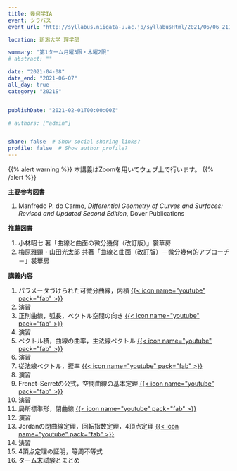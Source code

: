 ```yaml
---
title: 幾何学IA
event: シラバス
event_url: "http://syllabus.niigata-u.ac.jp/syllabusHtml/2021/06/06_211S1516_ja_JP.html"

location: 新潟大学 理学部

summary: "第1ターム月曜3限・木曜2限"
# abstract: ""

date: "2021-04-08"
date_end: "2021-06-07"
all_day: true
category: "2021S"


publishDate: "2021-02-01T00:00:00Z"

# authors: ["admin"]


share: false  # Show social sharing links?
profile: false  # Show author profile?
---
```

{{% alert warning %}}
本講義はZoomを用いてウェブ上で行います。
{{% /alert %}}

**主要参考図書**

1. Manfredo P. do Carmo, *Differential Geometry of Curves and Surfaces: Revised and Updated Second Edition*, Dover Publications

**推薦図書**

1. 小林昭七 著「曲線と曲面の微分幾何（改訂版）」裳華房
2. 梅原雅顕・山田光太郎 共著「曲線と曲面（改訂版）－微分幾何的アプローチ－」裳華房

**講義内容**

1. パラメータづけられた可微分曲線，内積
	[{{< icon name="youtube" pack="fab" >}}](https://youtu.be/hYfCDkmIXOE)
2. 演習
3. 正則曲線，弧長，ベクトル空間の向き
	[{{< icon name="youtube" pack="fab" >}}](https://youtu.be/RJ-w255wJ98)
4. 演習
5. ベクトル積，曲線の曲率，主法線ベクトル
	[{{< icon name="youtube" pack="fab" >}}](https://youtu.be/POmZI1lZsbI)
6. 演習
7. 従法線ベクトル，捩率
	[{{< icon name="youtube" pack="fab" >}}](https://youtu.be/jAVHYByowHc)
8. 演習
9. Frenet–Serretの公式，空間曲線の基本定理
	[{{< icon name="youtube" pack="fab" >}}](https://youtu.be/iZiF7DNBWP0)
10. 演習
11. 局所標準形，閉曲線
	[{{< icon name="youtube" pack="fab" >}}](https://youtu.be/z8TPsXlIPLA)
12. 演習
13. Jordanの閉曲線定理，回転指数定理，4頂点定理
	[{{< icon name="youtube" pack="fab" >}}](https://youtu.be/_kiRjiDY52U)
14. 演習
15. 4頂点定理の証明，等周不等式
16. ターム末試験とまとめ

